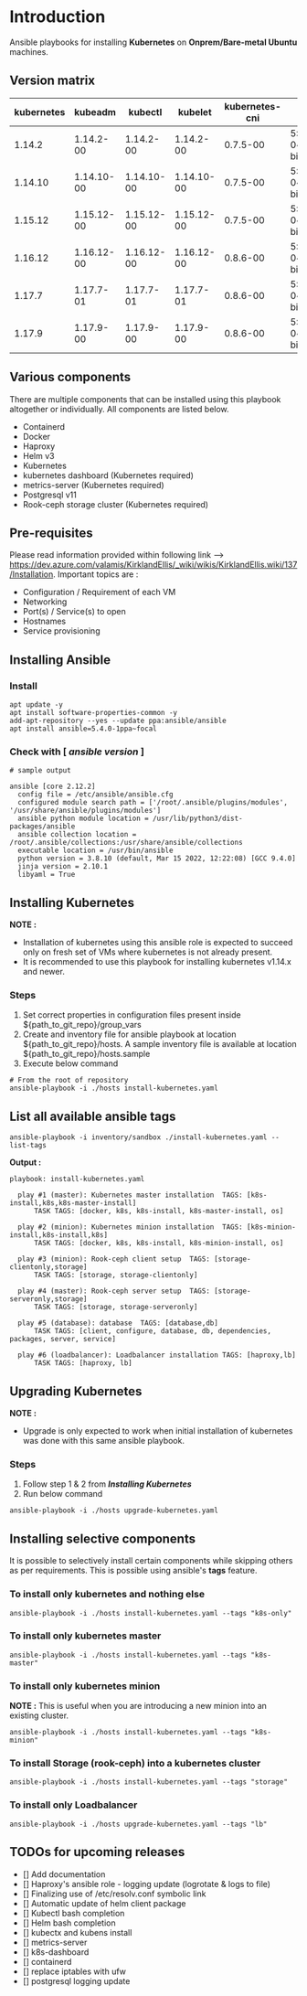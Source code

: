 
# Introduction
Ansible playbooks for installing **Kubernetes** on **Onprem/Bare-metal Ubuntu** machines.

## Version matrix
kubernetes | kubeadm | kubectl | kubelet | kubernetes-cni | docker-ce | containerd.io
-----------|---------|---------|---------|----------------|-----------|---------------
1.14.2 | 1.14.2-00 | 1.14.2-00 | 1.14.2-00 | 0.7.5-00 | 5:18.09.6~3-0~ubuntu-bionic | 1.2.5-1
1.14.10 | 1.14.10-00 | 1.14.10-00 | 1.14.10-00 | 0.7.5-00 | 5:19.03.11~3-0~ubuntu-bionic | 1.2.13-2
1.15.12 | 1.15.12-00 | 1.15.12-00 | 1.15.12-00 | 0.7.5-00 | 5:19.03.11~3-0~ubuntu-bionic | 1.2.13-2
1.16.12 | 1.16.12-00 | 1.16.12-00 | 1.16.12-00 | 0.8.6-00 | 5:19.03.11~3-0~ubuntu-bionic | 1.2.13-2
1.17.7 | 1.17.7-01 | 1.17.7-01 | 1.17.7-01 | 0.8.6-00 | 5:19.03.11~3-0~ubuntu-bionic | 1.2.13-2
1.17.9 | 1.17.9-00 | 1.17.9-00 | 1.17.9-00 | 0.8.6-00 | 5:19.03.11~3-0~ubuntu-bionic | 1.2.13-2
## Various components
There are multiple components that can be installed using this playbook altogether or individually. All components are listed below.
- Containerd
- Docker
- Haproxy
- Helm v3
- Kubernetes
- kubernetes dashboard (Kubernetes required)
- metrics-server (Kubernetes required)
- Postgresql v11
- Rook-ceph storage cluster (Kubernetes required)

## Pre-requisites
Please read information provided within following link --> https://dev.azure.com/valamis/KirklandEllis/_wiki/wikis/KirklandEllis.wiki/137/Installation. Important topics are :
- Configuration / Requirement of each VM
- Networking
- Port(s) / Service(s) to open
- Hostnames
- Service provisioning

## Installing Ansible
### Install
```
apt update -y
apt install software-properties-common -y
add-apt-repository --yes --update ppa:ansible/ansible
apt install ansible=5.4.0-1ppa~focal
```
### Check with [ _**ansible version**_ ]
```
# sample output

ansible [core 2.12.2]
  config file = /etc/ansible/ansible.cfg
  configured module search path = ['/root/.ansible/plugins/modules', '/usr/share/ansible/plugins/modules']
  ansible python module location = /usr/lib/python3/dist-packages/ansible
  ansible collection location = /root/.ansible/collections:/usr/share/ansible/collections
  executable location = /usr/bin/ansible
  python version = 3.8.10 (default, Mar 15 2022, 12:22:08) [GCC 9.4.0]
  jinja version = 2.10.1
  libyaml = True
```
## Installing Kubernetes
**NOTE :**
- Installation of kubernetes using this ansible role is expected to succeed only on fresh set of VMs where kubernetes is not already present.
- It is recommended to use this playbook for installing kubernetes v1.14.x and newer.

### Steps
1. Set correct properties in configuration files present inside ${path_to_git_repo}/group_vars
2. Create and inventory file for ansible playbook at location ${path_to_git_repo}/hosts. A sample inventory file is available at location ${path_to_git_repo}/hosts.sample
3. Execute below command
```
# From the root of repository
ansible-playbook -i ./hosts install-kubernetes.yaml
```

## List all available ansible tags
```
ansible-playbook -i inventory/sandbox ./install-kubernetes.yaml --list-tags
```
**Output :**
```
playbook: install-kubernetes.yaml

  play #1 (master): Kubernetes master installation	TAGS: [k8s-install,k8s,k8s-master-install]
      TASK TAGS: [docker, k8s, k8s-install, k8s-master-install, os]

  play #2 (minion): Kubernetes minion installation	TAGS: [k8s-minion-install,k8s-install,k8s]
      TASK TAGS: [docker, k8s, k8s-install, k8s-minion-install, os]

  play #3 (minion): Rook-ceph client setup	TAGS: [storage-clientonly,storage]
      TASK TAGS: [storage, storage-clientonly]

  play #4 (master): Rook-ceph server setup	TAGS: [storage-serveronly,storage]
      TASK TAGS: [storage, storage-serveronly]

  play #5 (database): database	TAGS: [database,db]
      TASK TAGS: [client, configure, database, db, dependencies, packages, server, service]

  play #6 (loadbalancer): Loadbalancer installation	TAGS: [haproxy,lb]
      TASK TAGS: [haproxy, lb]
```
## Upgrading Kubernetes
**NOTE :**
- Upgrade is only expected to work when initial installation of kubernetes was done with this same ansible playbook.

### Steps
1. Follow step 1 & 2 from _**Installing Kubernetes**_
2. Run below command
```
ansible-playbook -i ./hosts upgrade-kubernetes.yaml
```

## Installing selective components
It is possible to selectively install certain components while skipping others as per requirements. This is possible using ansible's **tags** feature.
### To install only kubernetes and nothing else
```
ansible-playbook -i ./hosts install-kubernetes.yaml --tags "k8s-only"
```
### To install only kubernetes master
```
ansible-playbook -i ./hosts install-kubernetes.yaml --tags "k8s-master"
```
### To install only kubernetes minion
**NOTE :**
This is useful when you are introducing a new minion into an existing cluster.
```
ansible-playbook -i ./hosts install-kubernetes.yaml --tags "k8s-minion"
```
### To install Storage (rook-ceph) into a kubernetes cluster
```
ansible-playbook -i ./hosts install-kubernetes.yaml --tags "storage"
```
### To install only Loadbalancer
```
ansible-playbook -i ./hosts upgrade-kubernetes.yaml --tags "lb"
```

## TODOs for upcoming releases
- [] Add documentation
- [] Haproxy's ansible role - logging update (logrotate & logs to file)
- [] Finalizing use of /etc/resolv.conf symbolic link
- [] Automatic update of helm client package
- [] Kubectl bash completion
- [] Helm bash completion
- [] kubectx and kubens install
- [] metrics-server
- [] k8s-dashboard
- [] containerd
- [] replace iptables with ufw
- [] postgresql logging update
